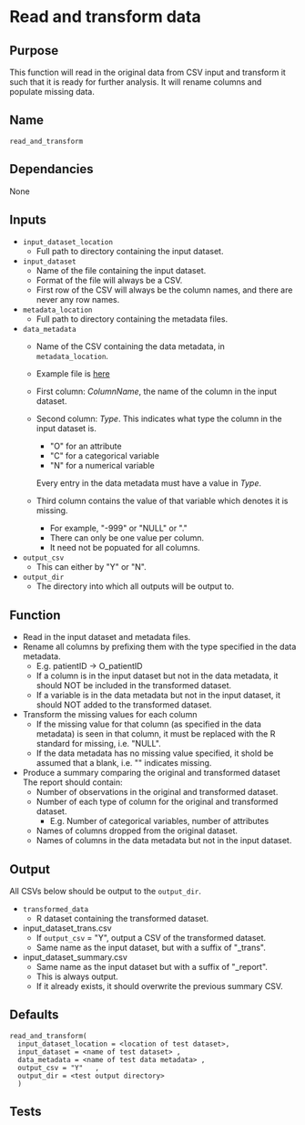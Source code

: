 # Read and transform data

## Purpose
This function will read in the original data from CSV input and transform it such that it is ready for further analysis. It will rename columns and populate missing data.

## Name
`read_and_transform`

## Dependancies
None

## Inputs
* `input_dataset_location`
  * Full path to directory containing the input dataset.
* `input_dataset`
  * Name of the file containing the input dataset.
  * Format of the file will always be a CSV.  
  * First row of the CSV will always be the column names, and there are never any row names.
* `metadata_location`
  * Full path to directory containing the metadata files.
* `data_metadata`
  * Name of the CSV containing the data metadata, in `metadata_location`.
  * Example file is [here](../example_metadata_files/data_metadata.csv)
  * First column: _ColumnName_, the name of the column in the input dataset.
  * Second column: _Type_.
    This indicates what type the column in the input dataset is.
    * "O" for an attribute
    * "C" for a categorical variable
    * "N" for a numerical variable

    Every entry in the data metadata must have a value in _Type_.
  * Third column contains the value of that variable which denotes it is missing.
    * For example, "-999" or "NULL" or "."
    * There can only be one value per column.
    * It need not be popuated for all columns.
* `output_csv`
  * This can either by "Y" or "N".
* `output_dir`
  * The directory into which all outputs will be output to.

## Function
* Read in the input dataset and metadata files.
* Rename all columns by prefixing them with the type specified in the data metadata.
  * E.g. patientID -> O_patientID
  * If a column is in the input dataset but not in the data metadata, it should NOT be included in the transformed dataset.
  * If a variable is in the data metadata but not in the input dataset, it should NOT added to the transformed dataset.
* Transform the missing values for each column
    * If the missing value for that column (as specified in the data metadata) is seen in that column, it must be replaced with the R standard for missing, i.e. "NULL".
    * If the data metadata has no missing value specified, it shold be assumed that a blank, i.e. "" indicates missing.
* Produce a summary comparing the original and transformed dataset The report should contain:
  * Number of observations in the original and transformed dataset.
  * Number of each type of column for the original and transformed dataset.
    * E.g. Number of categorical variables, number of attributes
  * Names of columns dropped from the original dataset.
  * Names of columns in the data metadata but not in the input dataset.

## Output
All CSVs below should be output to the `output_dir`.
* `transformed_data`
  * R dataset containing the transformed dataset.
* input_dataset\_trans.csv
  * If `output_csv` = "Y", output a CSV of the transformed dataset.
  * Same name as the input dataset, but with a suffix of "\_trans".
* input_dataset\_summary.csv
  * Same name as the input dataset but with a suffix of "\_report".
  * This is always output.
  * If it already exists, it should overwrite the previous summary CSV.

## Defaults
```
read_and_transform(
  input_dataset_location = <location of test dataset>,
  input_dataset = <name of test dataset> ,
  data_metadata = <name of test data metadata> ,
  output_csv = "Y"   ,
  output_dir = <test output directory>
  )  
```
## Tests
